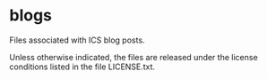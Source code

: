 # blogs
Files associated with ICS blog posts.

Unless otherwise indicated, the files are released under the license
conditions listed in the file LICENSE.txt.
